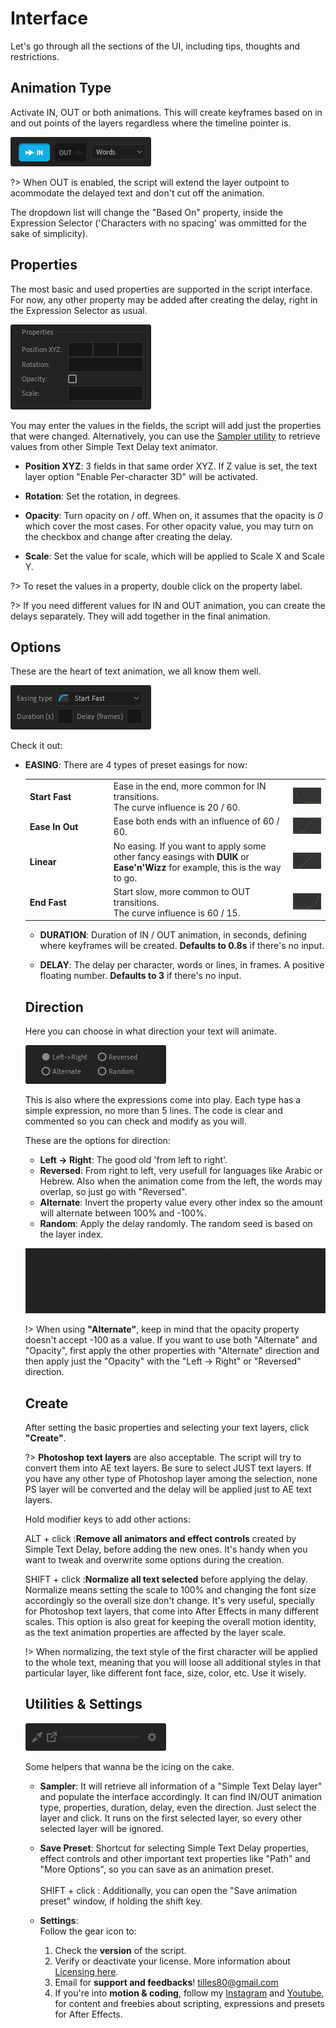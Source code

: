 # Interface
Let's go through all the sections of the UI, including tips, thoughts and restrictions.

## Animation Type
Activate IN, OUT or both animations. This will create keyframes based on in and out points of the layers regardless where the timeline pointer is.

![Crop Animation Type group](_media/focus_type.png)

?> When OUT is enabled, the script will extend the layer outpoint to acommodate the delayed text and don't cut off the animation.

The dropdown list will change the "Based On" property, inside the Expression Selector ('Characters with no spacing' was ommitted for the sake of simplicity).

## Properties
The most basic and used properties are supported in the script interface. For now, any other property may be added after creating the delay, right in the Expression Selector as usual.

![Crop Properties group](_media/focus_properties.png)

You may enter the values in the fields, the script will add just the properties that were changed. Alternatively, you can use the [Sampler utility](/interface?id=utilities) to retrieve values from other Simple Text Delay text animator.

- **Position XYZ**: 3 fields in that same order XYZ. If Z value is set, the text layer option "Enable Per-character 3D" will be activated.

- **Rotation**: Set the rotation, in degrees.
- **Opacity**: Turn opacity on / off. When on, it assumes that the opacity is *0* which cover the most cases. For other opacity value, you may turn on the checkbox and change after creating the delay.
- **Scale**: Set the value for scale, which will be applied to Scale X and Scale Y.

?> To reset the values in a property, double click on the property label.

?> If you need different values for IN and OUT animation, you can create the delays separately. They will add together in the final animation.

## Options
These are the heart of text animation, we all know them well. 

![Crop Options group](_media/focus_options.png)

Check it out:

- **EASING**: There are 4 types of preset easings for now:
    <table>
  <tr>
    <td><strong>Start Fast</strong></td>
    <td>Ease in the end, more common for IN transitions.<br/>The curve influence is 20 / 60.</td>
    <td><img src="_media/start-fast.png" class="img-easing"></td>
  </tr>
  <tr>
    <td width="120px"><strong>Ease In Out</strong></td>
    <td>Ease both ends with an influence of 60 / 60.</td>
    <td><img src="_media/easeinout.png" class="img-easing"></td>
  </tr>
  <tr>
    <td><strong>Linear</strong></td>
    <td>No easing. If you want to apply some other fancy easings with <strong>DUIK</strong> or <strong>Ease'n'Wizz</strong> for example, this is the way to go.</td>
    <td><img src="_media/linear.png" class="img-easing"></td>
  </tr>
  <tr>
    <td><strong>End Fast</strong></td>
    <td>Start slow, more common to OUT transitions.<br/> The curve influence is 60 / 15.</td>
    <td><img src="_media/end-fast.png" class="img-easing"></td>
  </tr>
  
</table>
   
- **DURATION**: Duration of IN / OUT animation, in seconds, 
defining where keyframes will be created. **Defaults to 0.8s** if there's no input.

- **DELAY**: The delay per character, words or lines, in frames. A positive floating number. **Defaults to 3** if there's no input.

## Direction
Here you can choose in what direction your text will animate.

![Crop Direction group](_media/focus_direction.png)

This is also where the expressions come into play. Each type has a simple expression, no more than 5 lines. The code is clear and commented so you can check and modify as you will.

These are the options for direction:

- **Left -> Right**: The good old 'from left to right'.
- **Reversed**: From right to left, very usefull for languages like Arabic or Hebrew. Also when the animation come from the left, the words may overlap, so just go with "Reversed".
- **Alternate**: Invert the property value every other index so the amount will alternate between 100% and -100%.
- **Random**: Apply the delay randomly. The random seed is based on the layer index.

![Examples](./_media/direction-examples.gif)

!> When using **"Alternate"**, keep in mind that the opacity property doesn't accept -100 as a value. If you want to use both "Alternate" and "Opacity", first apply the other properties with "Alternate" direction and then apply just the "Opacity" with the "Left -> Right" or "Reversed" direction.

## Create

After setting the basic properties and selecting your text layers, click **"Create"**.

?> **Photoshop text layers** are also acceptable. The script will try to convert them into AE text layers. Be sure to select JUST text layers. If you have any other type of Photoshop layer among the selection, none PS layer will be converted and the delay will be applied just to AE text layers.

Hold modifier keys to add other actions:

<span class="highlight">ALT + click :</span>**Remove all animators and effect controls** created by Simple Text Delay, before adding the new ones. It's handy when you want to tweak and overwrite some options during the creation.

<span class="highlight">SHIFT + click :</span>**Normalize all text selected** before applying the delay. Normalize means setting the scale to 100% and changing the font size accordingly so the overall size don't change. It's very useful, specially for Photoshop text layers, that come into After Effects in many different scales. This option is also great for keeping the overall motion identity, as the text animation properties are affected by the layer scale.

!> When normalizing, the text style of the first character will be applied to the whole text, meaning that you will loose all additional styles in that particular layer, like different font face, size, color, etc. Use it wisely.


## Utilities & Settings
![Crop Utilities group](_media/focus_utilities.png)

Some helpers that wanna be the icing on the cake.

- **Sampler**: It will retrieve all information of a "Simple Text Delay layer" and populate the interface accordingly.
It can find IN/OUT animation type, properties, duration, delay, even the direction. Just select the layer and click. It runs on the first selected layer, so every other selected layer will be ignored.

- **Save Preset**: Shortcut for selecting Simple Text Delay properties, effect controls and other important text properties like "Path" and "More Options", so you can save as an animation preset. <br/><br/><span class="highlight">SHIFT + click :</span> Additionally, you can open the "Save animation preset" window, if holding the shift key.

- **Settings**:<br/>
  Follow the gear icon to:
  1. Check the **version** of the script.
  2. Verify or deactivate your license. More information about [Licensing here](/getting_started?id=licensing).
  3. Email for **support and feedbacks**! <tilles80@gmail.com>
  4. If you're into **motion & coding**, follow my [Instagram](http://www.instagram.com/tilles.motioncode ":target=_blank") and [Youtube](http://www.youtube.com/TillesMotion ":target=_blank"), for content and freebies about scripting, expressions and presets for After Effects.
